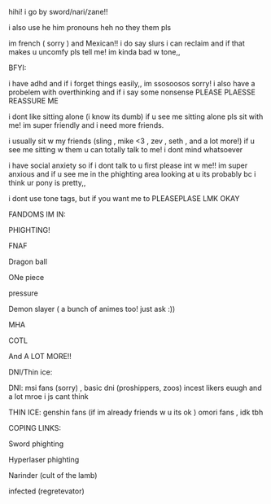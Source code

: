
hihi! i go by sword/nari/zane!!

i also use he him pronouns heh no they them pls

im french ( sorry ) and Mexican!! i do say slurs i can reclaim and if that makes u uncomfy pls tell me! im kinda bad w tone,,

BFYI:

i have adhd and if i forget things easily,, im ssosoosos sorry! i also have a probelem with overthinking and if i say some nonsense PLEASE PLAESSE REASSURE ME

i dont like sitting alone (i know its dumb) if u see me sitting alone pls sit with me! im super friendly and i need more friends.

i usually sit w my friends (sling , mike <3 , zev , seth , and a lot more!) if u see me sitting w them u can totally talk to me! i dont mind whatsoever

i have social anxiety so if i dont talk to u first please int w me!! im super anxious and if u see me in the phighting area looking at u its probably bc i think ur pony is pretty,,

i dont use tone tags, but if you want me to PLEASEPLASE LMK OKAY

FANDOMS IM IN:

PHIGHTING!

FNAF

Dragon ball

ONe piece

pressure

Demon slayer ( a bunch of animes too! just ask :))

MHA

COTL

And A LOT MORE!!

DNI/Thin ice:

DNI: msi fans (sorry) , basic dni (proshippers, zoos) incest likers euugh and a lot mroe i js cant think

THIN ICE: genshin fans (if im already friends w u its ok ) omori fans , idk tbh

COPING LINKS:

Sword phighting

Hyperlaser phighting

Narinder (cult of the lamb)

infected (regretevator)
